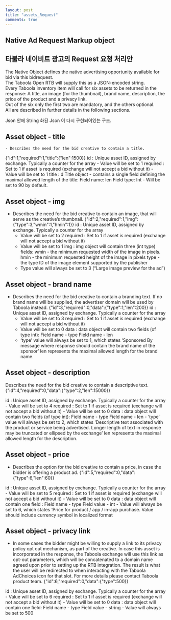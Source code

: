 ```yaml
---
layout: post
title: "assets_Request"
comments: true
---
```

Native Ad Request Markup object
----

타불라 네이비트 광고의 Request 요청 처리안
----

The Native Object defines the native advertising opportunity available for bid via this bidrequest.   
The Taboola Open RTB will supply this as a JSON-encoded string.  
Every Taboola inventory item will call for six assets to be returned in the response: A title, an image (for the thumbnail), brand name, description, the price of the product and a privacy link.  
Out of the six only the first two are mandatory, and the others optional.  
All are described in further details in the following sections.  

Json 안에 String 화된 Json 이 다시 구현되어있는 구조.

Asset object - title
----
    - Describes the need for the bid creative to contain a title.
{"id":1,"required":1,"title":{"len":1500}}
id : Unique asset ID, assigned by exchange. Typically a counter for the array
       - Value will be set to 1
required : Set to 1 if asset is required (exchange will not accept a bid without it)
       - Value will be set to 1
title : d Title object - contains a single field defining the maximal allowed length of the title:
        Field name: len
        Field type: Int
       - Will be set to 90 by default.

Asset object - img
----
   - Describes the need for the bid creative to contain an image, that will serve as the creative’s thumbnail.
{"id":2,"required":1,"img":{"type":3,"wmin":1,"hmin":1}}
id : Unique asset ID, assigned by exchange. Typically a counter for the array
       - Value will be set to 2
required : Set to 1 if asset is required (exchange will not accept a bid without it)
       - Value will be set to 1
img : img object will contain three (int type) fields:
      wmin - the minimum requested width of the image in pixels.
      hmin - the minimum requested height of the image in pixels
      type - the type ID of the image element supported by the publisher
      - Type value will always be set to 3 (“Large image preview for the ad”)

Asset object - brand name
----
  - Describes the need for the bid creative to contain a branding text. If no brand name will be supplied, the advertiser domain will be used by Taboola instead.
{"id":3,"required":0,"data":{"type":1,"len":200}}
id : Unique asset ID, assigned by exchange. Typically a counter for the array
       - Value will be set to 3
required : Set to 1 if asset is required (exchange will not accept a bid without it)
       - Value will be set to 0
data : data object will contain two
      fields (of type int):
      Field name - type
      Field name - len
      - ‘type’ value will always be set to 1, which states ‘Sponsored By message where response should contain the brand name of the sponsor’ len represents the maximal allowed length for the brand name.

Asset object - description
----
Describes the need for the bid creative to contain a descriptive text.
{"id":4,"required":0,"data":{"type":2,"len":15000}}

id : Unique asset ID, assigned by exchange. Typically a counter for the array
       - Value will be set to 4
required : Set to 1 if asset is required (exchange will not accept a bid without it)
       - Value will be set to 0
data : data object will contain two
      fields (of type int):
      Field name - type
      Field name - len
      - ‘type’ value will always be set to 2, which states ‘Descriptive text associated with the product or service being advertised. Longer length of text in response may be truncated or ellipsed by the exchange’ len represents the maximal allowed length for the description.

Asset object - price
----
- Describes the option for the bid creative to contain a price, in case the bidder is offering a product ad.
{"id":5,"required":0,"data":{"type":6,"len":60}}

id : Unique asset ID, assigned by exchange. Typically a counter for the array
       - Value will be set to 5
required : Set to 1 if asset is required (exchange will not accept a bid without it)
       - Value will be set to 0
data : data object will contain one field :
      Field name - type
      Field value - int
      - Value will always be set to 6, which states ‘Price for product / app / in-app purchase. Value should include currency symbol in localized format

Asset object - privacy link
----
- In some cases the bidder might be willing to supply a link to its privacy policy opt out mechanism, as part of the creative. In case this asset is incorporated in the response, the Taboola exchange will use this link as opt-out parameters, which will be concatenated to a domain name agreed upon prior to setting up the RTB integration. The result is what the user will be redirected to when interacting with the Taboola AdChoices icon for that slot. For more details please contact Taboola product team.
{"id":6,"required":0,"data":{"type":500}}

id : Unique asset ID, assigned by exchange. Typically a counter for the array
       - Value will be set to 6
required : Set to 1 if asset is required (exchange will not accept a bid without it)
       - Value will be set to 0
data : data object will contain one field:
      Field name - type
      Field value - string
      - Value will always be set to 500
